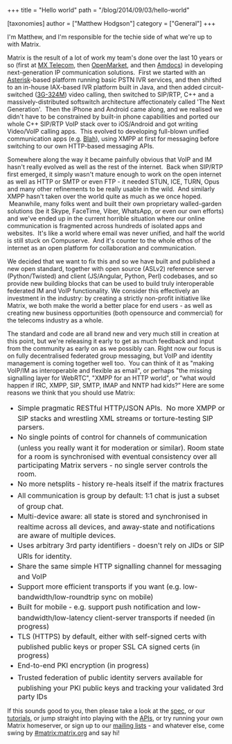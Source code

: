 +++
title = "Hello world"
path = "/blog/2014/09/03/hello-world"

[taxonomies]
author = ["Matthew Hodgson"]
category = ["General"]
+++

I'm Matthew, and I'm responsible for the techie side of what we're up to with Matrix.

Matrix is the result of a lot of work my team's done over the last 10 years or so (first at <a href="http://www.mxtelecom.com">MX Telecom</a>, then <a href="http://www.openmarket.com">OpenMarket</a>, and then <a href="http://www.amdocs.com/UnifiedCommunications">Amdocs</a>) in developing next-generation IP communication solutions.  First we started with an <a href="http://www.asterisk.org">Asterisk</a>-based platform running basic PSTN IVR services, and then shifted to an in-house IAX-based IVR platform built in Java, and then added circuit-switched (<a href="http://en.wikipedia.org/wiki/3G-324M">3G-324M</a>) video calling, then switched to SIP/RTP, C++ and a massively-distributed softswitch architecture affectionately called 'The Next Generation'.  Then the iPhone and Android came along, and we realised we didn't have to be constrained by built-in phone capabilities and ported our whole C++ SIP/RTP VoIP stack over to iOS/Android and got writing Video/VoIP calling apps.  This evolved to developing full-blown unified communication apps (e.g. <a href="http://www.blah.com">Blah</a>), using XMPP at first for messaging before switching to our own HTTP-based messaging APIs.

Somewhere along the way it became painfully obvious that VoIP and IM hasn't really evolved as well as the rest of the internet.  Back when SIP/RTP first emerged, it simply wasn't mature enough to work on the open internet as well as HTTP or SMTP or even FTP - it needed STUN, ICE, TURN, Opus and many other refinements to be really usable in the wild.  And similarly XMPP hasn't taken over the world quite as much as we once hoped.  Meanwhile, many folks went and built their own proprietary walled-garden solutions (be it Skype, FaceTime, Viber, WhatsApp, or even our own efforts) and we've ended up in the current horrible situation where our online communication is fragmented across hundreds of isolated apps and websites.  It's like a world where email was never unified, and half the world is still stuck on Compuserve.  And it's counter to the whole ethos of the internet as an open platform for collaboration and communication.

We decided that we want to fix this and so we have built and published a new open standard, together with open source (ASLv2) reference server (Python/Twisted) and client (JS/Angular, Python, Perl) codebases, and so provide new building blocks that can be used to build truly interoperable federated IM and VoIP functionality.  We consider this effectively an investment in the industry: by creating a strictly non-profit initiative like Matrix, we both make the world a better place for end users - as well as creating new business opportunities (both opensource and commercial) for the telecoms industry as a whole.

The standard and code are all brand new and very much still in creation at this point, but we're releasing it early to get as much feedback and input from the community as early on as we possibly can. Right now our focus is on fully decentralised federated group messaging, but VoIP and identity management is coming together well too.  You can think of it as "making VoIP/IM as interoperable and flexible as email", or perhaps "the missing signalling layer for WebRTC", "XMPP for an HTTP world", or “what would happen if IRC, XMPP, SIP, SMTP, IMAP and NNTP had kids?” Here are some reasons we think that you should use Matrix:
<ul>
 <li><span style="font-size: 1rem; line-height: 1.714285714;">Simple pragmatic RESTful HTTP/JSON APIs.  No more XMPP or SIP stacks and wrestling XML streams or torture-testing SIP parsers.</span>
</li>
 <li><span style="font-size: 1rem; line-height: 1.714285714;">No single points of control for channels of communication (unless you really want it for moderation or similar). Room state for a room is synchronised with eventual consistency over all participating Matrix servers - no single server controls the room.</span>
</li>
 <li><span style="font-size: 1rem; line-height: 1.714285714;">No more netsplits - history re-heals itself if the matrix fractures</span>
</li>
 <li><span style="font-size: 1rem; line-height: 1.714285714;">All communication is group by default: 1:1 chat is just a subset of group chat.</span>
</li>
 <li><span style="font-size: 1rem; line-height: 1.714285714;">Multi-device aware: all state is stored and synchronised in realtime across all devices, and away-state and notifications are aware of multiple devices.</span>
</li>
 <li><span style="font-size: 1rem; line-height: 1.714285714;">Uses arbitrary 3rd party identifiers - doesn't rely on JIDs or SIP URIs for identity.</span>
</li>
 <li><span style="font-size: 1rem; line-height: 1.714285714;">Share the same simple HTTP signalling channel for messaging and VoIP</span>
</li>
 <li><span style="font-size: 1rem; line-height: 1.714285714;">Support more efficient transports if you want (e.g. low-bandwidth/low-roundtrip sync on mobile)</span>
</li>
 <li><span style="font-size: 1rem; line-height: 1.714285714;">Built for mobile - e.g. support push notification and low-bandwidth/low-latency client-server transports if needed (in progress)</span>
</li>
 <li><span style="font-size: 1rem; line-height: 1.714285714;">TLS (HTTPS) by default, either with self-signed certs with published public keys or proper SSL CA signed certs (in progress)</span>
</li>
 <li><span style="font-size: 1rem; line-height: 1.714285714;">End-to-end PKI encryption (in progress)</span>
</li>
 <li><span style="font-size: 1rem; line-height: 1.714285714;">Trusted federation of public identity servers available for publishing your PKI public keys and tracking your validated 3rd party IDs</span>
</li>
</ul>
If this sounds good to you, then please take a look at the <a href="http://matrix.org/docs/spec">spec</a>, or our <a href="http://matrix.org/docs/howtos">tutorials</a>, or jump straight into playing with the <a href="http://matrix.org/docs/api">APIs</a>, or try running your own Matrix homeserver, or sign up to our <a href="http://matrix.org/mailman">mailing lists</a> - and whatever else, come swing by <a href="http://matrix.org/alpha">#matrix:matrix.org</a> and say hi!

<a href="http://xkcd.com/927/"><img class="aligncenter" style="box-shadow: 0 0 0 ! important" src="http://imgs.xkcd.com/comics/standards.png" alt="" /></a>
